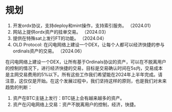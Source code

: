 规划
============


1. 开发ordx协议，支持deploy和mint操作，支持索引服务。  （2024.01）
2. 网站上提供ordx资产的挂单交易。    （2024.03）
3. 提供在特殊sat上发行FT的功能。     （2024.04）
4. OLD Protocol: 在闪电网络上建设一个DEX，让每个人都可以经济快捷的参与ordinals资产的交易。    （2024.06）

在闪电网络上建设一个DEX，让所有基于Ordinals协议的资产，可以在不脱离用户的控制的情况下，进行经济快捷的交易，目标是交易确认时间在5s内，交易成本是主网交易费用的5%以下。所有这些工作我们希望能在2024年上半年完成。请注意，这仅仅是开始。在这个发展过程中，我们坚持这样的原则，也是我们对未来趋势的判断：   
1. 资产在BTC主链上发行：BTC链上会有越来越多的资产。
2. 资产在闪电网络上交易：资产不脱离用户的控制，经济，快捷。

